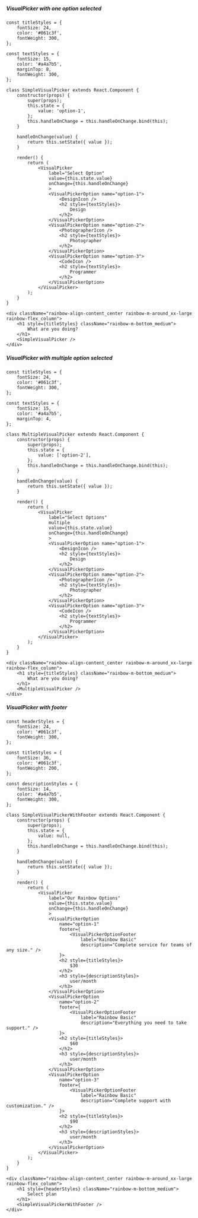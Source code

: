##### VisualPicker with one option selected

    const titleStyles = {
        fontSize: 24,
        color: '#061c3f',
        fontWeight: 300,
    };

    const textStyles = {
        fontSize: 15,
        color: '#a4a7b5',
        marginTop: 8,
        fontWeight: 300,
    };

    class SimpleVisualPicker extends React.Component {
        constructor(props) {
            super(props);
            this.state = {
                value: 'option-1',
            };
            this.handleOnChange = this.handleOnChange.bind(this);
        }

        handleOnChange(value) {
            return this.setState({ value });
        }

        render() {
            return (
                <VisualPicker
                    label="Select Option"
                    value={this.state.value}
                    onChange={this.handleOnChange}
                    >
                    <VisualPickerOption name="option-1">
                        <DesignIcon />
                        <h2 style={textStyles}>
                            Design
                        </h2>
                    </VisualPickerOption>
                    <VisualPickerOption name="option-2">
                        <PhotographerIcon />
                        <h2 style={textStyles}>
                            Photographer
                        </h2>
                    </VisualPickerOption>
                    <VisualPickerOption name="option-3">
                        <CodeIcon />
                        <h2 style={textStyles}>
                            Programmer
                        </h2>
                    </VisualPickerOption>
                </VisualPicker>
            );
        }
    }

    <div className="rainbow-align-content_center rainbow-m-around_xx-large rainbow-flex_column">
        <h1 style={titleStyles} className="rainbow-m-bottom_medium">
            What are you doing?
        </h1>
        <SimpleVisualPicker />
    </div>

##### VisualPicker with multiple option selected

    const titleStyles = {
        fontSize: 24,
        color: '#061c3f',
        fontWeight: 300,
    };

    const textStyles = {
        fontSize: 15,
        color: '#a4a7b5',
        marginTop: 4,
    };

    class MultipleVisualPicker extends React.Component {
        constructor(props) {
            super(props);
            this.state = {
                value: ['option-2'],
            };
            this.handleOnChange = this.handleOnChange.bind(this);
        }

        handleOnChange(value) {
            return this.setState({ value });
        }

        render() {
            return (
                <VisualPicker
                    label="Select Options"
                    multiple
                    value={this.state.value}
                    onChange={this.handleOnChange}
                    >
                    <VisualPickerOption name="option-1">
                        <DesignIcon />
                        <h2 style={textStyles}>
                            Design
                        </h2>
                    </VisualPickerOption>
                    <VisualPickerOption name="option-2">
                        <PhotographerIcon />
                        <h2 style={textStyles}>
                            Photographer
                        </h2>
                    </VisualPickerOption>
                    <VisualPickerOption name="option-3">
                        <CodeIcon />
                        <h2 style={textStyles}>
                            Programmer
                        </h2>
                    </VisualPickerOption>
                </VisualPicker>
            );
        }
    }

    <div className="rainbow-align-content_center rainbow-m-around_xx-large rainbow-flex_column">
        <h1 style={titleStyles} className="rainbow-m-bottom_medium">
            What are you doing?
        </h1>
        <MultipleVisualPicker />
    </div>

##### VisualPicker with footer

    const headerStyles = {
        fontSize: 24,
        color: '#061c3f',
        fontWeight: 300,
    };

    const titleStyles = {
        fontSize: 36,
        color: '#061c3f',
        fontWeight: 200,
    };

    const descriptionStyles = {
        fontSize: 14,
        color: '#a4a7b5',
        fontWeight: 300,
    };

    class SimpleVisualPickerWithFooter extends React.Component {
        constructor(props) {
            super(props);
            this.state = {
                value: null,
            };
            this.handleOnChange = this.handleOnChange.bind(this);
        }

        handleOnChange(value) {
            return this.setState({ value });
        }

        render() {
            return (
                <VisualPicker
                    label="Our Rainbow Options"
                    value={this.state.value}
                    onChange={this.handleOnChange}
                    >
                    <VisualPickerOption
                        name="option-1"
                        footer={
                            <VisualPickerOptionFooter
                                label="Rainbow Basic"
                                description="Complete service for teams of any size." />
                        }>
                        <h2 style={titleStyles}>
                            $30
                        </h2>
                        <h3 style={descriptionStyles}>
                            user/month
                        </h3>
                    </VisualPickerOption>
                    <VisualPickerOption
                        name="option-2"
                        footer={
                            <VisualPickerOptionFooter
                                label="Rainbow Basic"
                                description="Everything you need to take support." />
                        }>
                        <h2 style={titleStyles}>
                            $60
                        </h2>
                        <h3 style={descriptionStyles}>
                            user/month
                        </h3>
                    </VisualPickerOption>
                    <VisualPickerOption
                        name="option-3"
                        footer={
                            <VisualPickerOptionFooter
                                label="Rainbow Basic"
                                description="Complete support with customization." />
                        }>
                        <h2 style={titleStyles}>
                            $90
                        </h2>
                        <h3 style={descriptionStyles}>
                            user/month
                        </h3>
                    </VisualPickerOption>
                </VisualPicker>
            );
        }
    }

    <div className="rainbow-align-content_center rainbow-m-around_xx-large rainbow-flex_column">
        <h1 style={headerStyles} className="rainbow-m-bottom_medium">
            Select plan
        </h1>
        <SimpleVisualPickerWithFooter />
    </div>
